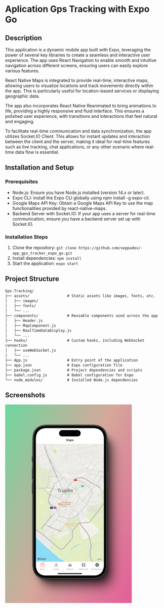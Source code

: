 # Aplication Gps Tracking with Expo Go

## Description

This application is a dynamic mobile app built with Expo, leveraging the power of several key libraries to create a seamless and interactive user experience. The app uses React Navigation to enable smooth and intuitive navigation across different screens, ensuring users can easily explore various features.

React Native Maps is integrated to provide real-time, interactive maps, allowing users to visualize locations and track movements directly within the app. This is particularly useful for location-based services or displaying geographic data.

The app also incorporates React Native Reanimated to bring animations to life, providing a highly responsive and fluid interface. This ensures a polished user experience, with transitions and interactions that feel natural and engaging.

To facilitate real-time communication and data synchronization, the app utilizes Socket.IO Client. This allows for instant updates and interaction between the client and the server, making it ideal for real-time features such as live tracking, chat applications, or any other scenario where real-time data flow is essential.

## Installation and Setup

### Prerequisites

- Node.js: Ensure you have Node.js installed (version 14.x or later).
- Expo CLI: Install the Expo CLI globally using npm install -g expo-cli.
- Google Maps API Key: Obtain a Google Maps API Key to use the map functionalities provided by     react-native-maps.
- Backend Server with Socket.IO: If your app uses a server for real-time communication, ensure you have a backend server set up with Socket.IO.

### Installation Steps

1. Clone the repository: `git clone https://github.com/xeppadev/-app_gps_tracker_expo_go.git`
2. Install dependencies: `npm install`
3. Start the application: `expo start`

## Project Structure

```plaintext
Gps-Tracking/
├── assets/                 # Static assets like images, fonts, etc.
│   ├── images/
│   ├── fonts/
│   └── ...
├── components/             # Reusable components used across the app
│   ├── Header.js
│   ├── MapComponent.js
│   ├── RealTimeDataDisplay.js
│   └── ...
├── hooks/                  # Custom hooks, including WebSocket connection
│   ├── useWebSocket.js
│   └── ...
├── App.js                  # Entry point of the application
├── app.json                # Expo configuration file
├── package.json            # Project dependencies and scripts
├── babel.config.js         # Babel configuration for Expo
└── node_modules/           # Installed Node.js dependencies

```

## Screenshots

![application](./screenshot/project10.png)
